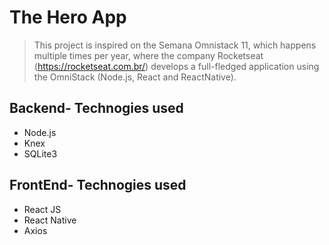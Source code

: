 # The Hero App

> This project is inspired on the Semana Omnistack 11, which happens multiple times per year, where the company Rocketseat (https://rocketseat.com.br/) develops a full-fledged application using the OmniStack (Node.js, React and ReactNative).

## Backend- Technogies used

- Node.js
- Knex
- SQLite3

## FrontEnd- Technogies used

- React JS
- React Native
- Axios


